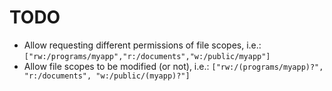 # TODO

- Allow requesting different permissions of file scopes, i.e.: `["rw:/programs/myapp","r:/documents","w:/public/myapp"]`
- Allow file scopes to be modified (or not), i.e.: `["rw:/(programs/myapp)?", "r:/documents", "w:/public/(myapp)?"]`
